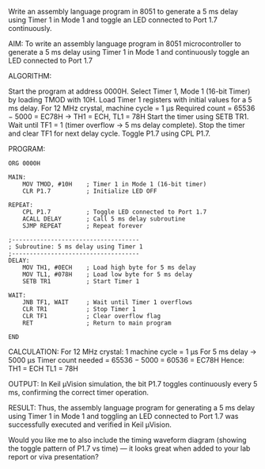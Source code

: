 Write an assembly language program in 8051 to generate a 5 ms delay using Timer 1 in Mode 1 and toggle an LED connected to Port 1.7 continuously.


AIM:
To write an assembly language program in 8051 microcontroller to generate a 5 ms delay using Timer 1 in Mode 1 and continuously toggle an LED connected to Port 1.7

ALGORITHM:

Start the program at address 0000H.
Select Timer 1, Mode 1 (16-bit Timer) by loading TMOD with 10H.
Load Timer 1 registers with initial values for a 5 ms delay.
For 12 MHz crystal, machine cycle = 1 µs
Required count = 65536 − 5000 = EC78H
→ TH1 = ECH, TL1 = 78H
Start the timer using SETB TR1.
Wait until TF1 = 1 (timer overflow → 5 ms delay complete).
Stop the timer and clear TF1 for next delay cycle.
Toggle P1.7 using CPL P1.7.

PROGRAM:
```
ORG 0000H        

MAIN:
    MOV TMOD, #10H    ; Timer 1 in Mode 1 (16-bit timer)
    CLR P1.7          ; Initialize LED OFF

REPEAT:
    CPL P1.7          ; Toggle LED connected to Port 1.7
    ACALL DELAY       ; Call 5 ms delay subroutine
    SJMP REPEAT       ; Repeat forever

;------------------------------------
; Subroutine: 5 ms delay using Timer 1
;------------------------------------
DELAY:
    MOV TH1, #0ECH    ; Load high byte for 5 ms delay
    MOV TL1, #078H    ; Load low byte for 5 ms delay
    SETB TR1          ; Start Timer 1

WAIT:
    JNB TF1, WAIT     ; Wait until Timer 1 overflows
    CLR TR1           ; Stop Timer 1
    CLR TF1           ; Clear overflow flag
    RET               ; Return to main program

END

```

CALCULATION:
For 12 MHz crystal:
1 machine cycle = 1 µs
For 5 ms delay → 5000 µs
Timer count needed = 65536 − 5000 = 60536 = EC78H
Hence:
TH1 = ECH
TL1 = 78H

OUTPUT:
In Keil µVision simulation, the bit P1.7 toggles continuously every 5 ms, confirming the correct timer operation.

RESULT:
Thus, the assembly language program for generating a 5 ms delay using Timer 1 in Mode 1 and toggling an LED connected to Port 1.7 was successfully executed and verified in Keil µVision.

Would you like me to also include the timing waveform diagram (showing the toggle pattern of P1.7 vs time) — it looks great when added to your lab report or viva presentation?
